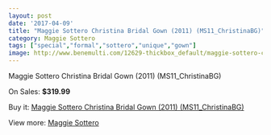 ```yaml
---
layout: post
date: '2017-04-09'
title: "Maggie Sottero Christina Bridal Gown (2011) (MS11_ChristinaBG)"
category: Maggie Sottero
tags: ["special","formal","sottero","unique","gown"]
image: http://www.benemulti.com/12629-thickbox_default/maggie-sottero-christina-bridal-gown-2011-ms11christinabg.jpg
---
```

Maggie Sottero Christina Bridal Gown (2011) (MS11_ChristinaBG)

On Sales: **$319.99**
<a href="https://www.benemulti.com/en/maggie-sottero/4731-maggie-sottero-christina-bridal-gown-2011-ms11christinabg.html"><amp-img layout="responsive" width="600" height="600" src="//www.benemulti.com/12629-thickbox_default/maggie-sottero-christina-bridal-gown-2011-ms11christinabg.jpg" alt="Maggie Sottero Christina Bridal Gown (2011) (MS11_ChristinaBG) 0" /></a>
<a href="https://www.benemulti.com/en/maggie-sottero/4731-maggie-sottero-christina-bridal-gown-2011-ms11christinabg.html"><amp-img layout="responsive" width="600" height="600" src="//www.benemulti.com/12631-thickbox_default/maggie-sottero-christina-bridal-gown-2011-ms11christinabg.jpg" alt="Maggie Sottero Christina Bridal Gown (2011) (MS11_ChristinaBG) 1" /></a>
<a href="https://www.benemulti.com/en/maggie-sottero/4731-maggie-sottero-christina-bridal-gown-2011-ms11christinabg.html"><amp-img layout="responsive" width="600" height="600" src="//www.benemulti.com/12630-thickbox_default/maggie-sottero-christina-bridal-gown-2011-ms11christinabg.jpg" alt="Maggie Sottero Christina Bridal Gown (2011) (MS11_ChristinaBG) 2" /></a>

Buy it: [Maggie Sottero Christina Bridal Gown (2011) (MS11_ChristinaBG)](https://www.benemulti.com/en/maggie-sottero/4731-maggie-sottero-christina-bridal-gown-2011-ms11christinabg.html "Maggie Sottero Christina Bridal Gown (2011) (MS11_ChristinaBG)")

View more: [Maggie Sottero](https://www.benemulti.com/en/41-maggie-sottero "Maggie Sottero")